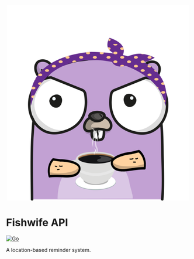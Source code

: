 <p align="center">
    <img src="./logo.png" alt="Fishwife" width="500px" />
</p>

# Fishwife API

[![Go](https://github.com/claudemuller/fishwife-api/actions/workflows/go.yml/badge.svg)](https://github.com/claudemuller/fishwife-api/actions/workflows/go.yml)

A location-based reminder system.
